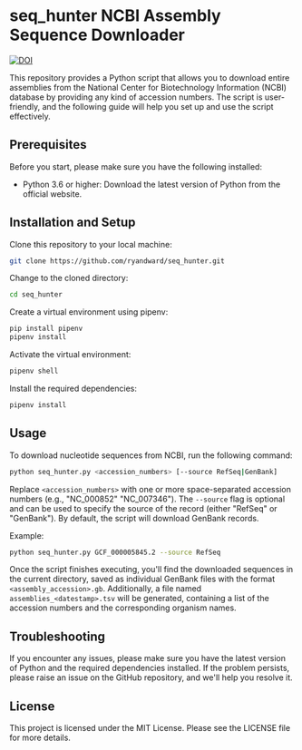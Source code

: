 seq_hunter NCBI Assembly Sequence Downloader
===================================
[![DOI](https://zenodo.org/badge/{622284759}.svg)](https://zenodo.org/badge/latestdoi/{622284759})

This repository provides a Python script that allows you to download entire assemblies from the National Center for Biotechnology Information (NCBI) database by providing any kind of accession numbers. The script is user-friendly, and the following guide will help you set up and use the script effectively.

Prerequisites
-------------

Before you start, please make sure you have the following installed:

- Python 3.6 or higher: Download the latest version of Python from the official website.

Installation and Setup
----------------------

Clone this repository to your local machine:

```bash
git clone https://github.com/ryandward/seq_hunter.git
```

Change to the cloned directory:

```bash
cd seq_hunter
```

Create a virtual environment using pipenv:

```bash
pip install pipenv
pipenv install
```

Activate the virtual environment:

```bash
pipenv shell
```

Install the required dependencies:

```bash
pipenv install
```

Usage
-----

To download nucleotide sequences from NCBI, run the following command:

```bash
python seq_hunter.py <accession_numbers> [--source RefSeq|GenBank]
```

Replace `<accession_numbers>` with one or more space-separated accession numbers (e.g., "NC_000852" "NC_007346"). The `--source` flag is optional and can be used to specify the source of the record (either "RefSeq" or "GenBank"). By default, the script will download GenBank records.

Example:

```bash
python seq_hunter.py GCF_000005845.2 --source RefSeq
```

Once the script finishes executing, you'll find the downloaded sequences in the current directory, saved as individual GenBank files with the format `<assembly_accession>.gb`. Additionally, a file named `assemblies_<datestamp>.tsv` will be generated, containing a list of the accession numbers and the corresponding organism names.

Troubleshooting
---------------

If you encounter any issues, please make sure you have the latest version of Python and the required dependencies installed. If the problem persists, please raise an issue on the GitHub repository, and we'll help you resolve it.

License
-------

This project is licensed under the MIT License. Please see the LICENSE file for more details.
